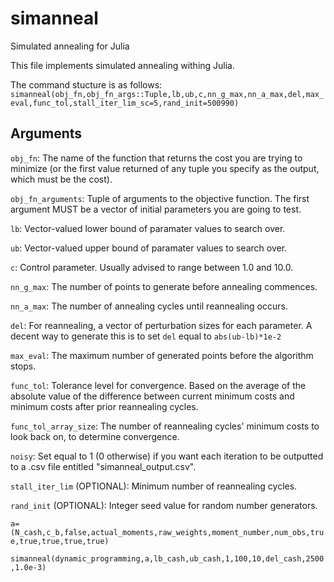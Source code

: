 # simanneal
Simulated annealing for Julia

This file implements simulated annealing withing Julia. 

The command stucture is as follows:
`simanneal(obj_fn,obj_fn_args::Tuple,lb,ub,c,nn_g_max,nn_a_max,del,max_eval,func_tol,stall_iter_lim_sc=5,rand_init=500990)`

## Arguments

`obj_fn`: The name of the function that returns the cost you are trying to minimize (or the first value returned of any tuple you specify as the output, which must be the cost).

`obj_fn_arguments`: Tuple of arguments to the objective function. The first argument MUST be a vector of initial parameters you are going to test.

`lb`: Vector-valued lower bound of paramater values to search over.

`ub`: Vector-valued upper bound of paramater values to search over.

`c`: Control parameter. Usually advised to range between 1.0 and 10.0.

`nn_g_max`: The number of points to generate before annealing commences.

`nn_a_max`: The number of annealing cycles until reannealing occurs.

`del`: For reannealing, a vector of perturbation sizes for each parameter. A decent way to generate this is to set `del` equal to `abs(ub-lb)*1e-2`

`max_eval`: The maximum number of generated points before the algorithm stops.

`func_tol`: Tolerance level for convergence. Based on the average of the absolute value of the difference between current minimum costs and minimum costs after prior reannealing cycles.

`func_tol_array_size`: The number of reannealing cycles' minimum costs to look back on, to determine convergence.

`noisy`: Set equal to 1 (0 otherwise) if you want each iteration to be outputted to a .csv file entitled "simanneal_output.csv". 

`stall_iter_lim` (OPTIONAL): Minimum number of reannealing cycles.

`rand_init` (OPTIONAL): Integer seed value for random number generators.

`a=(N_cash,c_b,false,actual_moments,raw_weights,moment_number,num_obs,true,true,true,true,true)`

`simanneal(dynamic_programming,a,lb_cash,ub_cash,1,100,10,del_cash,2500,1.0e-3)`
